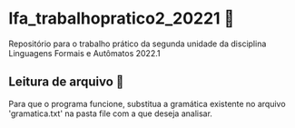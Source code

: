 # lfa_trabalhopratico2_20221 💼
Repositório para o trabalho prático da segunda unidade da disciplina Linguagens Formais e Autômatos 2022.1

## Leitura de arquivo 📑
Para que o programa funcione, substitua a gramática existente no arquivo 'gramatica.txt' na pasta file com a que deseja analisar.
